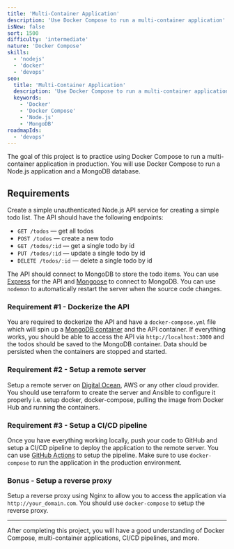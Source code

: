 ```yaml
---
title: 'Multi-Container Application'
description: 'Use Docker Compose to run a multi-container application'
isNew: false
sort: 1500
difficulty: 'intermediate'
nature: 'Docker Compose'
skills:
  - 'nodejs'
  - 'docker'
  - 'devops'
seo:
  title: 'Multi-Container Application'
  description: 'Use Docker Compose to run a multi-container application'
  keywords:
    - 'Docker'
    - 'Docker Compose'
    - 'Node.js'
    - 'MongoDB'
roadmapIds:
  - 'devops'
---
```


The goal of this project is to practice using Docker Compose to run a multi-container application in production. You will use Docker Compose to run a Node.js application and a MongoDB database.

## Requirements

Create a simple unauthenticated Node.js API service for creating a simple todo list. The API should have the following endpoints:

- `GET /todos` — get all todos
- `POST /todos` — create a new todo
- `GET /todos/:id` — get a single todo by id
- `PUT /todos/:id` — update a single todo by id
- `DELETE /todos/:id` — delete a single todo by id

The API should connect to MongoDB to store the todo items. You can use [Express](https://expressjs.com/) for the API and [Mongoose](https://mongoosejs.com/) to connect to MongoDB. You can use `nodemon` to automatically restart the server when the source code changes. 

### Requirement #1 - Dockerize the API

You are required to dockerize the API and have a `docker-compose.yml` file which will spin up a [MongoDB container](https://hub.docker.com/_/mongo) and the API container. If everything works, you should be able to access the API via `http://localhost:3000` and the todos should be saved to the MongoDB container. Data should be persisted when the containers are stopped and started.

### Requirement #2 - Setup a remote server

Setup a remote server on [Digital Ocean](https://m.do.co/c/b29aa8845df8), AWS or any other cloud provider. You should use terraform to create the server and Ansible to configure it properly i.e. setup docker, docker-compose, pulling the image from Docker Hub and running the containers.

### Requirement #3 - Setup a CI/CD pipeline

Once you have everything working locally, push your code to GitHub and setup a CI/CD pipeline to deploy the application to the remote server. You can use [GitHub Actions](https://github.com/features/actions) to setup the pipeline. Make sure to use `docker-compose` to run the application in the production environment.

### Bonus - Setup a reverse proxy

Setup a reverse proxy using Nginx to allow you to access the application via `http://your_domain.com`. You should use `docker-compose` to setup the reverse proxy.

<hr />

After completing this project, you will have a good understanding of Docker Compose, multi-container applications, CI/CD pipelines, and more.